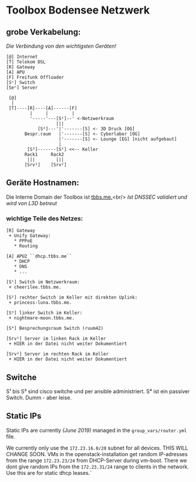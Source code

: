  Toolbox Bodensee Netzwerk
=========================

## grobe Verkabelung:

*Die Verbindung von den wichtigsten Geräten!*

```
[@] Internet
[T] Telekom DSL
[R] Gateway
[A] APU
[F] Freifunk Offloader
[Sⁿ] Switch
[Seⁿ] Server

 [@]
  |
 [T]----[R]----[A]------[F]
         |     |         |
         '-----'---[S¹]--' <-Netzwerkraum
                   |||
            [S⁴]---'|'-------[S] <- 3D Druck [OG]      
       Bespr.raum   |'-------[S] <- Cyberlabor [OG]
                    |'-------[S] <- Lounge [EG] [nicht aufgebaut]
                    |
        [S³]-------[S²] <<-- Keller
       Rack1     Rack2
        |||        |||
       [Srv¹]    [Srv²]
 ```

## Geräte Hostnamen:

Die Interne Domain der Toolbox ist [tbbs.me.](https://tbbs.me.)<br/>
*Ist DNSSEC validiert und wird von L3D betreut*

### wichtige Teile des Netzes:

```
[R] Gateway
 + Unify Gateway:
   * PPPoE 
   * Routing
   
[A] APU2 ``dhcp.tbbs.me``
   * DHCP
   * DNS
   * ... 

[S¹] Switch im Netzwerkraum:
 + cheerilee.tbbs.me.

[S²] rechter Switch im Keller mit direkten Uplink:
 + princess-luna.tbbs.me.

[S³] linker Switch im Keller:
 + nightmare-moon.tbbs.me.

[S⁴] Besprechungsraum Switch (ruum42)

[Srv¹] Server im linken Rack im Keller
 + HIER in der Datei nicht weiter Dokumentiert

[Srv²] Server im rechten Rack im Keller
 + HIER in der Datei nicht weiter Dokumentiert
```


 Switche
----
S¹ bis S³ sind cisco switche und per ansible administriert. S⁴ ist ein passiver Switch. Dumm - aber leise.

 Static IPs
--------------
Static IPs are currently *(June 2019)* managed in the ``group_vars/router.yml`` file.

We currently only use the ``172.23.16.0/20`` subnet for all devices. THIS WILL CHANGE SOON.
VMs in the openstack-installation get random IP-adresses from the range ``172.23.23/24`` from DHCP-Server during vm-boot.
There we dont give random IPs from the ``172.23.31/24`` range to clients in the network. Use this are for static dhcp leases.`
